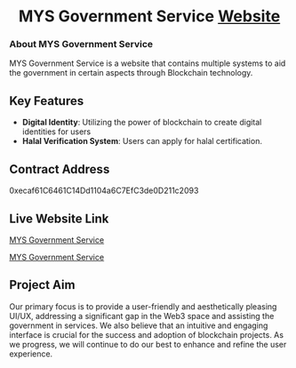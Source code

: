 <h1 align="center">MYS Government Service <a href="#">Website</a></h1>

### About MYS Government Service


MYS Government Service is a website that contains multiple systems to aid the government in certain aspects through Blockchain technology.

## Key Features

- **Digital Identity**: Utilizing the power of blockchain to create digital identities for users
- **Halal Verification System**: Users can apply for halal certification. 

## Contract Address
0xecaf61C6461C14Dd1104a6C7EfC3de0D211c2093

## Live Website Link
[MYS Government Service](https://moccasin-brinn-40.tiiny.site/)

<a href="https://moccasin-brinn-40.tiiny.site/">MYS Government Service</a>

## Project Aim

Our primary focus is to provide a user-friendly and aesthetically pleasing UI/UX, addressing a significant gap in the Web3 space and assisting the government in services. We also believe that an intuitive and engaging interface is crucial for the success and adoption of blockchain projects. As we progress, we will continue to do our best to enhance and refine the user experience.


